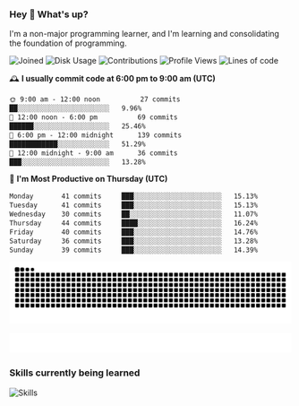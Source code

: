 ### Hey :wave: What's up?

I'm a non-major programming learner, and I'm learning and consolidating the foundation of programming.

<!--START_SECTION:waka-->
![Joined](http://img.shields.io/badge/Joined-7%20years%20ago-6D67E4?style=flat&labelColor=453C67)
![Disk Usage](http://img.shields.io/badge/Github%27s%20Storage-598.4%20MB-FD841F?style=flat&labelColor=E14D2A)
![Contributions](http://img.shields.io/badge/Contributions%20in%202023-180-7DCE13?style=flat&labelColor=2B7A0B)
![Profile Views](http://img.shields.io/badge/Profile%20Views-5-3AB4F2?style=flat&labelColor=0078AA)
![Lines of code](https://img.shields.io/badge/Lines%20of%20code-2%20Million%20Lines%20of%20code-FF8B8B?style=flat&labelColor=EB4747)

🕰️ **I usually commit code at 6:00 pm to 9:00 am (UTC)** 

```text
🌞 9:00 am - 12:00 noon          27 commits     ██░░░░░░░░░░░░░░░░░░░░░░░   9.96% 
🌆 12:00 noon - 6:00 pm          69 commits     ██████░░░░░░░░░░░░░░░░░░░   25.46% 
🌃 6:00 pm - 12:00 midnight      139 commits    ████████████░░░░░░░░░░░░░   51.29% 
🌙 12:00 midnight - 9:00 am      36 commits     ███░░░░░░░░░░░░░░░░░░░░░░   13.28%
```
📅 **I'm Most Productive on Thursday (UTC)** 

```text
Monday       41 commits     ███░░░░░░░░░░░░░░░░░░░░░░   15.13% 
Tuesday      41 commits     ███░░░░░░░░░░░░░░░░░░░░░░   15.13% 
Wednesday    30 commits     ██░░░░░░░░░░░░░░░░░░░░░░░   11.07% 
Thursday     44 commits     ████░░░░░░░░░░░░░░░░░░░░░   16.24% 
Friday       40 commits     ███░░░░░░░░░░░░░░░░░░░░░░   14.76% 
Saturday     36 commits     ███░░░░░░░░░░░░░░░░░░░░░░   13.28% 
Sunday       39 commits     ███░░░░░░░░░░░░░░░░░░░░░░   14.39%
```

<!--END_SECTION:waka-->

![Snake animation](https://raw.githubusercontent.com/dirname/dirname/output/snake.svg)

![metrics](github-metrics.svg)

### Skills currently being learned

![Skills](https://skillicons.dev/icons?i=linux,rust,go,solidity,typescript,bash,git,postgres,mysql,redis,mongo,docker,kubernetes,grafana,prometheus)
